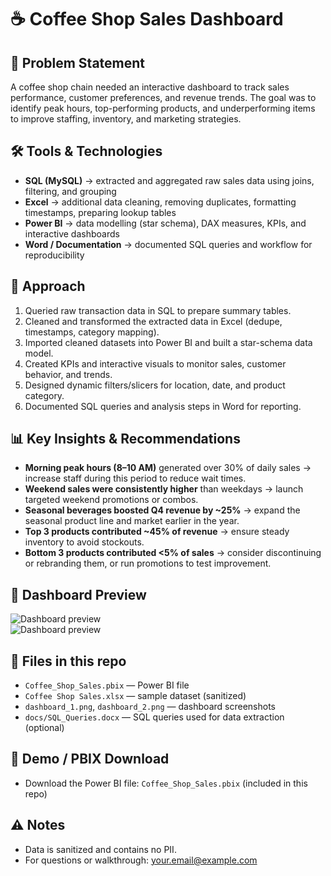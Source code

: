 # ☕ Coffee Shop Sales Dashboard

## 📌 Problem Statement
A coffee shop chain needed an interactive dashboard to track sales performance, customer preferences, and revenue trends. The goal was to identify peak hours, top-performing products, and underperforming items to improve staffing, inventory, and marketing strategies.

## 🛠 Tools & Technologies
- **SQL (MySQL)** → extracted and aggregated raw sales data using joins, filtering, and grouping  
- **Excel** → additional data cleaning, removing duplicates, formatting timestamps, preparing lookup tables  
- **Power BI** → data modelling (star schema), DAX measures, KPIs, and interactive dashboards  
- **Word / Documentation** → documented SQL queries and workflow for reproducibility  

## 🔄 Approach
1. Queried raw transaction data in SQL to prepare summary tables.  
2. Cleaned and transformed the extracted data in Excel (dedupe, timestamps, category mapping).  
3. Imported cleaned datasets into Power BI and built a star-schema data model.  
4. Created KPIs and interactive visuals to monitor sales, customer behavior, and trends.  
5. Designed dynamic filters/slicers for location, date, and product category.  
6. Documented SQL queries and analysis steps in Word for reporting.

## 📊 Key Insights & Recommendations
- **Morning peak hours (8–10 AM)** generated over 30% of daily sales → increase staff during this period to reduce wait times.  
- **Weekend sales were consistently higher** than weekdays → launch targeted weekend promotions or combos.  
- **Seasonal beverages boosted Q4 revenue by ~25%** → expand the seasonal product line and market earlier in the year.  
- **Top 3 products contributed ~45% of revenue** → ensure steady inventory to avoid stockouts.  
- **Bottom 3 products contributed <5% of sales** → consider discontinuing or rebranding them, or run promotions to test improvement.  

## 📸 Dashboard Preview
![Dashboard preview](./dashboard_1.png)  
![Dashboard preview](./dashboard_2.png)

## 📂 Files in this repo
- `Coffee_Shop_Sales.pbix` — Power BI file  
- `Coffee Shop Sales.xlsx` — sample dataset (sanitized)  
- `dashboard_1.png`, `dashboard_2.png` — dashboard screenshots  
- `docs/SQL_Queries.docx` — SQL queries used for data extraction (optional)  

## 🔗 Demo / PBIX Download
- Download the Power BI file: `Coffee_Shop_Sales.pbix` (included in this repo)  

## ⚠️ Notes
- Data is sanitized and contains no PII.  
- For questions or walkthrough: your.email@example.com

